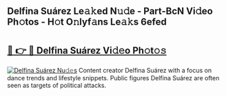 ## Delfina Suárez Le𝚊𝚔ed N𝚞𝚍e - Part-BcN Vi𝚍eo Ph𝚘tos - H𝚘t O𝚗lyf𝚊ns Le𝚊𝚔s 6efed

# <h2><a href="http://hf8fvuz.feru.top/?c=Delfina+Su%c3%a1rez">🔗 👉 🔴 Delfina Suárez Vi𝚍𝚎o Ph𝚘t𝚘𝚜</a></h2>

[![Delfina Suárez Nu𝚍𝚎s](https://i.imgur.com/0TWrTi3.gif)](http://hf8fvuz.feru.top/?c=Delfina+Su%c3%a1rez)
Content creator Delfina Suárez with a focus on dance trends and lifestyle snippets. Public figures Delfina Suárez are often seen as targets of political attacks. 
